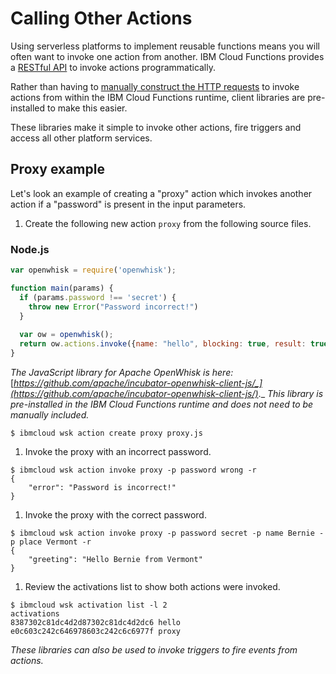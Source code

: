 # Calling Other Actions

Using serverless platforms to implement reusable functions means you will often want to invoke one action from another. IBM Cloud Functions provides a [RESTful API](http://petstore.swagger.io/?url=https://raw.githubusercontent.com/openwhisk/openwhisk/master/core/controller/src/main/resources/apiv1swagger.json) to invoke actions programmatically.

Rather than having to [manually construct the HTTP requests](https://github.com/apache/incubator-openwhisk/blob/master/docs/rest_api.md#actions) to invoke actions from within the IBM Cloud Functions runtime, client libraries are pre-installed to make this easier.

These libraries make it simple to invoke other actions, fire triggers and access all other platform services.

## Proxy example

Let's look an example of creating a "proxy" action which invokes another action if a "password" is present in the input parameters.

1. Create the following new action `proxy` from the following source files.

### Node.js

```javascript
var openwhisk = require('openwhisk');

function main(params) {
  if (params.password !== 'secret') {
    throw new Error("Password incorrect!")
  }
  
  var ow = openwhisk();
  return ow.actions.invoke({name: "hello", blocking: true, result: true, params: params})
}
```

_The JavaScript library for Apache OpenWhisk is here:_ [_https://github.com/apache/incubator-openwhisk-client-js/_](https://github.com/apache/incubator-openwhisk-client-js/)_._ _This library is pre-installed in the IBM Cloud Functions runtime and does not need to be manually included._

```text
$ ibmcloud wsk action create proxy proxy.js
```

1. Invoke the proxy with an incorrect password.

```text
$ ibmcloud wsk action invoke proxy -p password wrong -r
{
    "error": "Password is incorrect!"
}
```

1. Invoke the proxy with the correct password.

```text
$ ibmcloud wsk action invoke proxy -p password secret -p name Bernie -p place Vermont -r
{
    "greeting": "Hello Bernie from Vermont"
}
```

1. Review the activations list to show both actions were invoked.

```text
$ ibmcloud wsk activation list -l 2
activations
8387302c81dc4d2d87302c81dc4d2dc6 hello
e0c603c242c646978603c242c6c6977f proxy
```

_These libraries can also be used to invoke triggers to fire events from actions._

